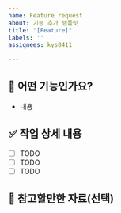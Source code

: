 ```yaml
---
name: Feature request
about: 기능 추가 템플릿
title: "[Feature]"
labels: ''
assignees: kys0411

---
```


## 📝 어떤 기능인가요?
<!-- 추가하려는 기능에 대해 간결하게 설명해주세요 -->
- 내용

## ✅ 작업 상세 내용

- [ ] TODO
- [ ] TODO
- [ ] TODO

## 💬 참고할만한 자료(선택)
